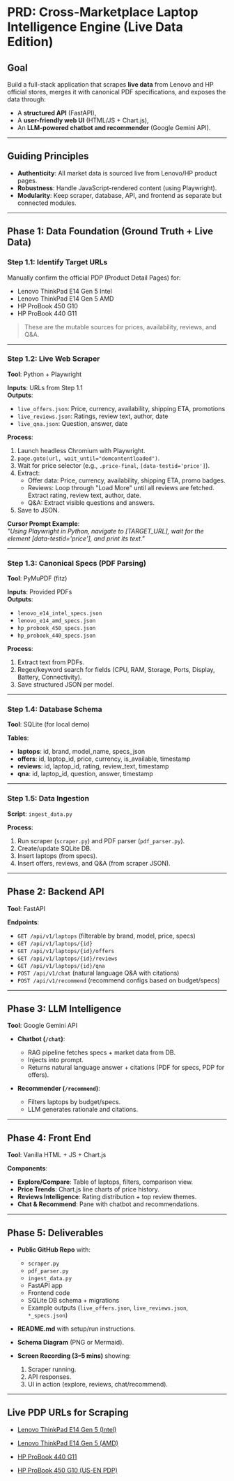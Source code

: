 # PRD: Cross-Marketplace Laptop Intelligence Engine (Live Data Edition)

## Goal
Build a full-stack application that scrapes **live data** from Lenovo and HP official stores, merges it with canonical PDF specifications, and exposes the data through:

- A **structured API** (FastAPI),
- A **user-friendly web UI** (HTML/JS + Chart.js),
- An **LLM-powered chatbot and recommender** (Google Gemini API).

---

## Guiding Principles
- **Authenticity**: All market data is sourced live from Lenovo/HP product pages.  
- **Robustness**: Handle JavaScript-rendered content (using Playwright).  
- **Modularity**: Keep scraper, database, API, and frontend as separate but connected modules.  

---

## Phase 1: Data Foundation (Ground Truth + Live Data)

### Step 1.1: Identify Target URLs
Manually confirm the official PDP (Product Detail Pages) for:

- Lenovo ThinkPad E14 Gen 5 Intel  
- Lenovo ThinkPad E14 Gen 5 AMD  
- HP ProBook 450 G10  
- HP ProBook 440 G11  

> These are the mutable sources for prices, availability, reviews, and Q&A.

---

### Step 1.2: Live Web Scraper
**Tool**: Python + Playwright  

**Inputs**: URLs from Step 1.1  
**Outputs**:  
- `live_offers.json`: Price, currency, availability, shipping ETA, promotions  
- `live_reviews.json`: Ratings, review text, author, date  
- `live_qna.json`: Question, answer, date  

**Process**:
1. Launch headless Chromium with Playwright.  
2. `page.goto(url, wait_until="domcontentloaded")`.  
3. Wait for price selector (e.g., `.price-final`, `[data-testid='price']`).  
4. Extract:
   - Offer data: Price, currency, availability, shipping ETA, promo badges.  
   - Reviews: Loop through "Load More" until all reviews are fetched. Extract rating, review text, author, date.  
   - Q&A: Extract visible questions and answers.  
5. Save to JSON.  

**Cursor Prompt Example**:  
*"Using Playwright in Python, navigate to [TARGET_URL], wait for the element [data-testid='price'], and print its text."*

---

### Step 1.3: Canonical Specs (PDF Parsing)
**Tool**: PyMuPDF (fitz)  

**Inputs**: Provided PDFs  
**Outputs**:  
- `lenovo_e14_intel_specs.json`  
- `lenovo_e14_amd_specs.json`  
- `hp_probook_450_specs.json`  
- `hp_probook_440_specs.json`  

**Process**:
1. Extract text from PDFs.  
2. Regex/keyword search for fields (CPU, RAM, Storage, Ports, Display, Battery, Connectivity).  
3. Save structured JSON per model.  

---

### Step 1.4: Database Schema
**Tool**: SQLite (for local demo)  

**Tables**:
- **laptops**: id, brand, model_name, specs_json  
- **offers**: id, laptop_id, price, currency, is_available, timestamp  
- **reviews**: id, laptop_id, rating, review_text, timestamp  
- **qna**: id, laptop_id, question, answer, timestamp  

---

### Step 1.5: Data Ingestion
**Script**: `ingest_data.py`  

**Process**:
1. Run scraper (`scraper.py`) and PDF parser (`pdf_parser.py`).  
2. Create/update SQLite DB.  
3. Insert laptops (from specs).  
4. Insert offers, reviews, and Q&A (from scraper JSON).  

---

## Phase 2: Backend API
**Tool**: FastAPI  

**Endpoints**:
- `GET /api/v1/laptops` (filterable by brand, model, price, specs)  
- `GET /api/v1/laptops/{id}`  
- `GET /api/v1/laptops/{id}/offers`  
- `GET /api/v1/laptops/{id}/reviews`  
- `GET /api/v1/laptops/{id}/qna`  
- `POST /api/v1/chat` (natural language Q&A with citations)  
- `POST /api/v1/recommend` (recommend configs based on budget/specs)  

---

## Phase 3: LLM Intelligence
**Tool**: Google Gemini API  

- **Chatbot (`/chat`)**:  
  - RAG pipeline fetches specs + market data from DB.  
  - Injects into prompt.  
  - Returns natural language answer + citations (PDF for specs, PDP for offers).  

- **Recommender (`/recommend`)**:  
  - Filters laptops by budget/specs.  
  - LLM generates rationale and citations.  

---

## Phase 4: Front End
**Tool**: Vanilla HTML + JS + Chart.js  

**Components**:
- **Explore/Compare**: Table of laptops, filters, comparison view.  
- **Price Trends**: Chart.js line charts of price history.  
- **Reviews Intelligence**: Rating distribution + top review themes.  
- **Chat & Recommend**: Pane with chatbot and recommendations.  

---

## Phase 5: Deliverables
- **Public GitHub Repo** with:  
  - `scraper.py`  
  - `pdf_parser.py`  
  - `ingest_data.py`  
  - FastAPI app  
  - Frontend code  
  - SQLite DB schema + migrations  
  - Example outputs (`live_offers.json`, `live_reviews.json`, `*_specs.json`)  

- **README.md** with setup/run instructions.  
- **Schema Diagram** (PNG or Mermaid).  
- **Screen Recording (3–5 mins)** showing:  
  1. Scraper running.  
  2. API responses.  
  3. UI in action (explore, reviews, chat/recommend).  

---

## Live PDP URLs for Scraping
- [Lenovo ThinkPad E14 Gen 5 (Intel)](https://www.lenovo.com/us/en/p/laptops/thinkpad/thinkpade/thinkpad-e14-gen-5-14-inch-intel/len101t0064?srsltid=AfmBOooNPPXdBBurqIJ4MY8-Y67aKaeOYTYkOGehID-Qcr2473qxYrNWQ)  
- [Lenovo ThinkPad E14 Gen 5 (AMD)](https://www.lenovo.com/us/en/p/laptops/thinkpad/thinkpade/thinkpad-e14-gen-5-14-inch-amd/len101t0068?srsltid=AfmBOop_2D7HyC_aUBsVVcI3RiG9E5ZZdKu3fzripONG7BGs435Qax5s)  

- [HP ProBook 440 G11](https://www.hp.com/us-en/shop/pdp/hp-probook-440-14-inch-g11-notebook-pc)  
- [HP ProBook 450 G10 (US-EN PDP)](https://www.hp.com/us-en/shop/pdp/hp-probook-450-156-inch-g10-notebook-pc-wolf-pro-security-edition-p-8l0e0ua-aba-1)  
